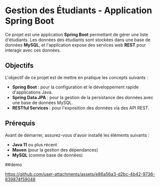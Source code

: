 # Gestion des Étudiants - Application Spring Boot

Ce projet est une application **Spring Boot** permettant de gérer une liste d'étudiants. Les données des étudiants sont stockées dans une base de données **MySQL**, et l'application expose des services web **REST** pour interagir avec ces données.

## Objectifs

L'objectif de ce projet est de mettre en pratique les concepts suivants :

- **Spring Boot** : pour la configuration et le développement rapide d'applications Java.
- **Spring Data JPA** : pour la gestion de la persistance des données avec une base de données MySQL.
- **RESTful Services** : pour l'exposition des données via des API REST.

## Prérequis

Avant de démarrer, assurez-vous d'avoir installé les éléments suivants :

- **Java 11** ou plus récent
- **Maven** (pour la gestion des dépendances)
- **MySQL** (comme base de données)

##demo


https://github.com/user-attachments/assets/e86a56a3-d2bc-4b42-9736-839874f59048

